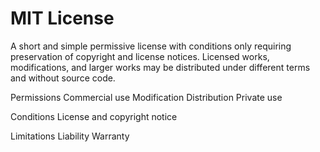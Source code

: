MIT License
===========

A short and simple permissive
license with conditions only
requiring preservation of
copyright and license notices.
Licensed works, modifications,
and larger works may be
distributed under different
terms and without source code.

Permissions
Commercial use
Modification
Distribution
Private use

Conditions
License and copyright notice

Limitations
Liability
Warranty

